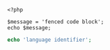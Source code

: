 ```
<?php

$message = 'fenced code block';
echo $message;
```

```php
echo 'language identifier';
```